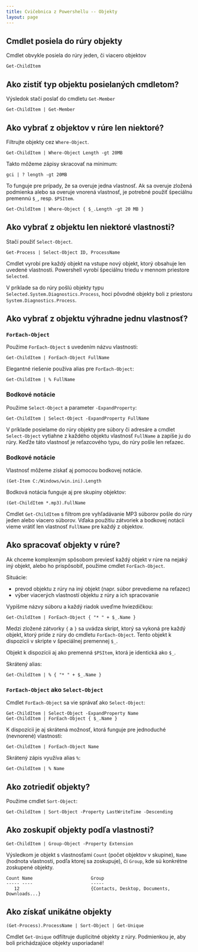 ```yaml
---
title: Cvičebnica z Powershellu -- Objekty
layout: page
---
```


Cmdlet posiela do rúry objekty
-----

Cmdlet obvykle posiela do rúry jeden, či viacero objektov

	Get-ChildItem

Ako zistiť typ objektu posielaných cmdletom?
------------------------------------------

Výsledok stačí poslať do cmdletu `Get-Member`

	Get-ChildItem | Get-Member

Ako vybrať z objektov v rúre len niektoré?
------------------------------------------

Filtrujte objekty cez `Where-Object`.

    Get-ChildItem | Where-Object Length -gt 20MB

Takto môžeme zápisy skracovať na minimum:

	gci | ? length -gt 20MB

To funguje pre prípady, že sa overuje jedna vlastnosť. Ak sa
overuje zložená podmienka alebo sa overuje vnorená vlastnosť, je
potrebné použiť špeciálnu premennú `$_`, resp. `$PSItem`.

	Get-ChildItem | Where-Object { $_.Length -gt 20 MB }

Ako vybrať z objektu len niektoré vlastnosti?
---------------------------------------------

Stačí použiť `Select-Object`.

	Get-Process | Select-Object ID, ProcessName

Cmdlet vyrobí pre každý objekt na vstupe nový objekt, ktorý obsahuje len uvedené
vlastnosti. Powershell vyrobí špeciálnu triedu v mennom priestore `Selected`.

V príklade sa do rúry pošlú objekty typu `Selected.System.Diagnostics.Process`,
hoci pôvodné objekty boli z priestoru `System.Diagnostics.Process`.

Ako vybrať z objektu výhradne jednu vlastnosť?
----------------------------------------------
### `ForEach-Object`

Použime `ForEach-Object` s uvedením názvu vlastnosti:

	Get-ChildItem | ForEach-Object FullName

Elegantné riešenie používa alias pre `ForEach-Object`:

	Get-ChildItem | % FullName

### Bodkové notácie

Použime `Select-Object` a parameter `-ExpandProperty`:

	Get-ChildItem | Select-Object -ExpandProperty FullName

V príklade posielame do rúry objekty pre súbory či adresáre a cmdlet
`Select-Object` vytiahne z každého objektu vlastnosť `FullName` a zapíše ju do
rúry. Keďže táto vlastnosť je reťazcového typu, do rúry pošle len reťazec.

### Bodkové notácie

Vlastnosť môžeme získať aj pomocou bodkovej notácie.

	(Get-Item C:/Windows/win.ini).Length

Bodková notácia funguje aj pre skupiny objektov:

    (Get-ChildItem *.mp3).FullName

Cmdlet `Get-ChildItem` s filtrom pre vyhľadávanie MP3 súborov pošle do
rúry jeden alebo viacero súborov. Vďaka použitiu zátvoriek a bodkovej
notácii vieme vrátiť len vlastnosť `FullName` pre každý z objektov.

Ako spracovať objekty v rúre?
-----------------------------
Ak chceme komplexným spôsobom previesť každý objekt v rúre na nejaký iný
objekt, alebo ho prispôsobiť, použime cmdlet `ForEach-Object`.

Situácie:

*   prevod objektu z rúry na iný objekt (napr. súbor prevedieme na reťazec)
*   výber viacerých vlastností objektu z rúry a ich spracovanie

Vypíšme názvy súboru a každý riadok uveďme hviezdičkou:

    Get-ChildItem | ForEach-Object { "* " + $_.Name }
    
Medzi zložené zátvorky `{` a `}` sa uvádza skript, ktorý sa vykoná pre
každý objekt, ktorý príde z rúry do cmdletu `ForEach-Object`. Tento
objekt k dispozícii v skripte v špeciálnej premennej `$_`.
 
Objekt k dispozícii aj ako premenná `$PSItem`, ktorá je identická ako `$_`.
    
Skrátený alias:

    Get-ChildItem | % { "* " + $_.Name }

###  `ForEach-Object` ako `Select-Object`

Cmdlet `ForEach-Object` sa vie správať ako `Select-Object`:

    Get-ChildItem | Select-Object -ExpandProperty Name
    Get-ChildItem | ForEach-Object { $_.Name }

K dispozícii je aj skrátená možnosť, ktorá funguje pre jednoduché (nevnorené)
vlastnosti:

    Get-ChildItem | ForEach-Object Name

Skrátený zápis využíva alias `%`:

    Get-ChildItem | % Name

Ako zotriediť objekty?
----------------------
Použime cmdlet `Sort-Object`:

    Get-ChildItem | Sort-Object -Property LastWriteTime -Descending

Ako zoskupiť objekty podľa vlastnosti?
--------------------------------------

    Get-ChildItem | Group-Object -Property Extension

Výsledkom je objekt s vlastnosťami `Count` (počet objektov v skupine),
`Name` (hodnota vlastnosti, podľa ktorej sa zoskupuje), či `Group`, kde
sú konkrétne zoskupené objekty.

    Count Name                      Group
    ----- ----                      -----
       12                           {Contacts, Desktop, Documents, Downloads...}

Ako získať unikátne objekty
---------------------------

    (Get-Process).ProcessName | Sort-Object | Get-Unique

Cmdlet `Get-Unique` odfiltruje duplicitné objekty z rúry. Podmienkou je, aby
boli prichádzajúce objekty usporiadané!
